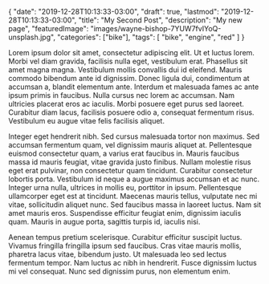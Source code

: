 {
   "date": "2019-12-28T10:13:33-03:00",
   "draft": true,
   "lastmod": "2019-12-28T10:13:33-03:00",
   "title": "My Second Post",
   "description": "My new page",
   "featuredImage": "images/wayne-bishop-7YUW7fvIYoQ-unsplash.jpg",
   "categories": ["bike"],
   "tags": [
        "bike",
        "engine",
        "red"
    ]
}

Lorem ipsum dolor sit amet, consectetur adipiscing elit. Ut et luctus lorem. Morbi vel diam gravida, facilisis nulla eget, vestibulum erat. Phasellus sit amet magna magna. Vestibulum mollis convallis dui id eleifend. Mauris commodo bibendum ante id dignissim. Donec ligula dui, condimentum at accumsan a, blandit elementum ante. Interdum et malesuada fames ac ante ipsum primis in faucibus. Nulla cursus nec lorem ac accumsan. Nam ultricies placerat eros ac iaculis. Morbi posuere eget purus sed laoreet. Curabitur diam lacus, facilisis posuere odio a, consequat fermentum risus. Vestibulum eu augue vitae felis facilisis aliquet.

Integer eget hendrerit nibh. Sed cursus malesuada tortor non maximus. Sed accumsan fermentum quam, vel dignissim mauris aliquet at. Pellentesque euismod consectetur quam, a varius erat faucibus in. Mauris faucibus massa id mauris feugiat, vitae gravida justo finibus. Nullam molestie risus eget erat pulvinar, non consectetur quam tincidunt. Curabitur consectetur lobortis porta. Vestibulum id neque a augue maximus accumsan et ac nunc. Integer urna nulla, ultrices in mollis eu, porttitor in ipsum. Pellentesque ullamcorper eget est at tincidunt. Maecenas mauris tellus, vulputate nec mi vitae, sollicitudin aliquet nunc. Sed faucibus massa in laoreet luctus. Nam sit amet mauris eros. Suspendisse efficitur feugiat enim, dignissim iaculis quam. Mauris in augue porta, sagittis turpis id, iaculis nisi.

Aenean tempus pretium scelerisque. Curabitur efficitur suscipit luctus. Vivamus fringilla fringilla ipsum sed faucibus. Cras vitae mauris mollis, pharetra lacus vitae, bibendum justo. Ut malesuada leo sed lectus fermentum tempor. Nam luctus ac nibh in hendrerit. Fusce dignissim luctus mi vel consequat. Nunc sed dignissim purus, non elementum enim.